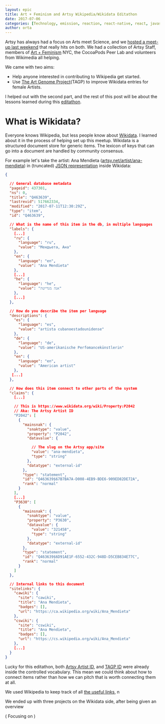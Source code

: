 ```yaml
---
layout: epic
title: Art + Feminism and Artsy Wikipedia/Wikidata Editathon
date: 2017-07-06
categories: [Technology, emission, reaction, react-native, react, javascript]
author: orta
---
```


Artsy has always had a focus on Arts meet Science, and we [hosted a meet-up last weekend][meetup-msg] that really hits on both. We had a collection of Artsy Staff, members of [Art + Feminism][afem] NYC, the CocoaPods Peer Lab and volunteers from Wikimedia all helping.


We came with two aims:

* Help anyone interested in contributing to Wikipedia get started.
* Use [The Art Genome Project][tagp](TAGP) to improve Wikidata entries for female Artists.

I helped out with the second part, and the rest of this post will be about the lessons learned during this [editathon][].

<!-- more -->

# What is Wikidata?

Everyone knows Wikipedia, but less people know about [Wikidata][]. I learned about it in the process of helping set up this meetup. Wikidata is a structured document store for generic items. The lexicon of keys that can go into a document are handled by community consensus.

For example let's take the artist: Ana Mendieta ([artsy.net/artist/ana-mendieta][am]) in (truncated) [JSON representation][ana-json] inside Wikidata:

```json
{

  // General database metadata 
  "pageid": 437301,
  "ns": 0,
  "title": "Q463639",
  "lastrevid": 517662334,
  "modified": "2017-07-11T12:30:29Z",
  "type": "item",
  "id": "Q463639",

  // What is the name of this item in the db, in multiple languages
  "labels": {
    [...]
    "ru": {
      "language": "ru",
      "value": "Мендьета, Ана"
    },
    "en": {
      "language": "en",
      "value": "Ana Mendieta"
    },
    [...]
    "he": {
      "language": "he",
      "value": "אנה מנדייטה"
    },
    [...]
  },

  // How do you describe the item per language
  "descriptions": {
    "es": {
      "language": "es",
      "value": "artista cubanoestadounidense"
    },
    "de": {
      "language": "de",
      "value": "US-amerikanische Perfomancekünstlerin"
    },
    "en": {
      "language": "en",
      "value": "American artist"
    },
   [...]
  },

  // How does this item connect to other parts of the system
  "claims": {
    [...]

    // This is https://www.wikidata.org/wiki/Property:P2042
    // Aka: The Artsy Artist ID
    "P2042": [
      {
        "mainsnak": {
          "snaktype": "value",
          "property": "P2042",
          "datavalue": {

            // The slug on the Artsy app/site
            "value": "ana-mendieta",
            "type": "string"
          },
          "datatype": "external-id"
        },
        "type": "statement",
        "id": "Q463639$67B7BA7A-D008-4EB9-BDE6-909ED82DE72A",
        "rank": "normal"
      }
    ],
    [...]
    "P3630": [
      {
        "mainsnak": {
          "snaktype": "value",
          "property": "P3630",
          "datavalue": {
            "value": "321458",
            "type": "string"
          },
          "datatype": "external-id"
        },
        "type": "statement",
        "id": "Q463639$6D91AE1F-6552-432C-948D-D5CEB834E77C",
        "rank": "normal"
      }
    ]
  },

  // Internal links to this document
  "sitelinks": {
    "cawiki": {
      "site": "cawiki",
      "title": "Ana Mendieta",
      "badges": [],
      "url": "https://ca.wikipedia.org/wiki/Ana_Mendieta"
    },
    "cswiki": {
      "site": "cswiki",
      "title": "Ana Mendieta",
      "badges": [],
      "url": "https://cs.wikipedia.org/wiki/Ana_Mendieta"
    },
    [...]
  }
}
```

Lucky for this editathon, both [Artsy Artist ID][artist-id], and [TAGP ID][tagp-id] were already inside the controlled vocabulary. This mean we could think about how to connect items rather than how we can pitch that is worth connecting them at all.

We used Wikipedia to keep track of all [the useful links][dash], n

We ended up with three projects on the Wikidata side, after being given an overview 

( Focusing on )


[meetup-msg]: https://www.meetup.com/CocoaPods-NYC/messages/boards/thread/50940969
[afem]: http://www.artandfeminism.org
[tagp]: https://www.artsy.net/categories
[am]: https://www.artsy.net/artist/ana-mendieta
[ana-json]: https://www.wikidata.org/wiki/Special:EntityData/Q463639.json
[editathon]: https://en.wikipedia.org/wiki/Edit-a-thon
[artist-id]: https://www.wikidata.org/wiki/Property:P2042
[tagp-id]: https://www.wikidata.org/wiki/Property:P2411
[Wikidata]: https://www.wikidata.org/wiki/Wikidata:Main_Page
[dash]: https://en.wikipedia.org/wiki/Wikipedia:Meetup/NYC/Artsy_ArtAndFeminism
